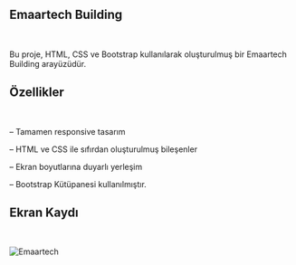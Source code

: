 

<h2>Emaartech Building</h2>

<br>

Bu proje, HTML, CSS ve Bootstrap  kullanılarak oluşturulmuş bir Emaartech Building arayüzüdür.

<h2>Özellikler</h2>

<br>

– Tamamen responsive tasarım

– HTML ve CSS ile sıfırdan oluşturulmuş bileşenler

– Ekran boyutlarına duyarlı yerleşim

– Bootstrap Kütüpanesi kullanılmıştır.

<h2>Ekran Kaydı</h2>

<br>

![Emaartech](https://github.com/user-attachments/assets/bb07da89-129f-45a6-bd3a-774e0f919a64)

